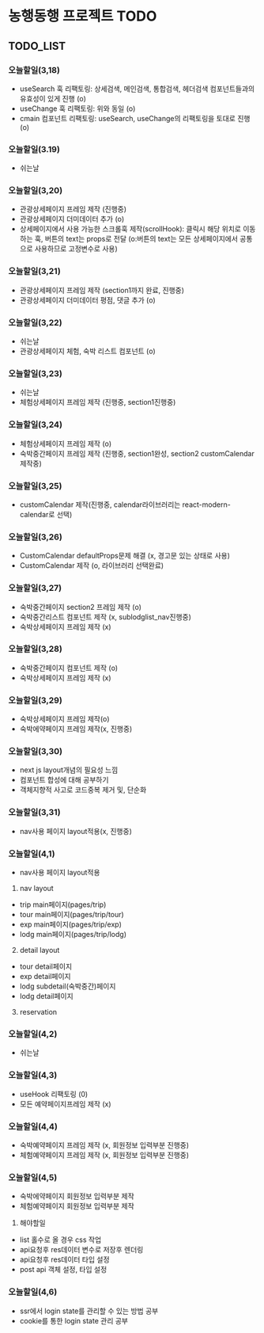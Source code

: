 # 농행동행 프로젝트 TODO

## TODO_LIST

### 오늘할일(3,18)

- useSearch 훅 리팩토링: 상세검색, 메인검색, 통합검색, 헤더검색 컴포넌트들과의 유효성이 있게 진행 (o)
- useChange 훅 리팩토링: 위와 동일 (o)
- cmain 컴포넌트 리팩토링: useSearch, useChange의 리팩토링을 토대로 진행 (o)

### 오늘할일(3.19)

- 쉬는날

### 오늘할일(3,20)

- 관광상세페이지 프레임 제작 (진행중)
- 관광상세페이지 더미데이터 추가 (o)
- 상세페이지에서 사용 가능한 스크롤훅 제작(scrollHook): 클릭시 해당 위치로 이동하는 훅, 버튼의 text는 props로 전달 (o:버튼의 text는 모든 상세페이지에서 공통으로 사용하므로 고정변수로 사용)

### 오늘할일(3,21)

- 관광상세페이지 프레임 제작 (section1까지 완료, 진행중)
- 관광상세페이지 더미데이터 평점, 댓글 추가 (o)

### 오늘할일(3,22)

- 쉬는날
- 관광상세페이지 체험, 숙박 리스트 컴포넌트 (o)

### 오늘할일(3,23)

- 쉬는날
- 체험상세페이지 프레임 제작 (진행중, section1진행중)

### 오늘할일(3,24)

- 체험상세페이지 프레임 제작 (o)
- 숙박중간페이지 프레임 제작 (진행중, section1완성, section2 customCalendar 제작중)

### 오늘할일(3,25)

- customCalendar 제작(진행중, calendar라이브러리는 react-modern-calendar로 선택)

### 오늘할일(3,26)

- CustomCalendar defaultProps문제 해결 (x, 경고문 있는 상태로 사용)
- CustomCalendar 제작 (o, 라이브러리 선택완료)

### 오늘할일(3,27)

- 숙박중간페이지 section2 프레임 제작 (o)
- 숙박중간리스트 컴포넌트 제작 (x, sublodglist_nav진행중)
- 숙박상세페이지 프레임 제작 (x)

### 오늘할일(3,28)

- 숙박중간페이지 컴포넌트 제작 (o)
- 숙박상세페이지 프레임 제작 (x)

### 오늘할일(3,29)

- 숙박상세페이지 프레임 제작(o)
- 숙박에약페이지 프레임 제작(x, 진행중)

### 오늘할일(3,30)

- next js layout개념의 필요성 느낌
- 컴포넌트 합성에 대해 공부하기
- 객체지향적 사고로 코드중복 제거 및, 단순화

### 오늘할일(3,31)

- nav사용 페이지 layout적용(x, 진행중)

### 오늘할일(4,1)

- nav사용 페이지 layout적용

1. nav layout

- trip main페이지(pages/trip)
- tour main페이지(pages/trip/tour)
- exp main페이지(pages/trip/exp)
- lodg main페이지(pages/trip/lodg)

2. detail layout

- tour detail페이지
- exp detail페이지
- lodg subdetail(숙박중간)페이지
- lodg detail페이지

3. reservation

### 오늘할일(4,2)

- 쉬는날

### 오늘할일(4,3)

- useHook 리팩토링 (0)
- 모든 예약페이지프레임 제작 (x)

### 오늘할일(4,4)

- 숙박예약페이지 프레임 제작 (x, 회원정보 입력부분 진행중)
- 체험예약페이지 프레임 제작 (x, 회원정보 입력부분 진행중)

### 오늘할일(4,5)

- 숙박에약페이지 회원정보 입력부분 제작
- 체험예약페이지 회원정보 입력부분 제작

1. 해야할일

- list 홀수로 올 경우 css 작업
- api요청후 res데이터 변수로 저장후 렌더링
- api요청후 res데이터 타입 설정
- post api 객체 설정, 타입 설정

### 오늘할일(4,6)

- ssr에서 login state를 관리할 수 있는 방법 공부
- cookie를 통한 login state 관리 공부
